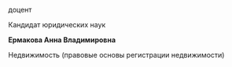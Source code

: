 доцент

Кандидат юридических наук

**Ермакова Анна Владимировна**

Недвижимость (правовые основы регистрации недвижимости)